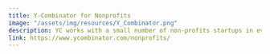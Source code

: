 ```yaml
---
title: Y-Combinator for Nonprofits
image: "/assets/img/resources/Y_Combinator.png"
description: YC works with a small number of non-profits startups in every batch, favoring those companies that strive to cover their operating costs by charging fees for the products & services they create rather than relying on donations.
link: https://www.ycombinator.com/nonprofits/
---
```

